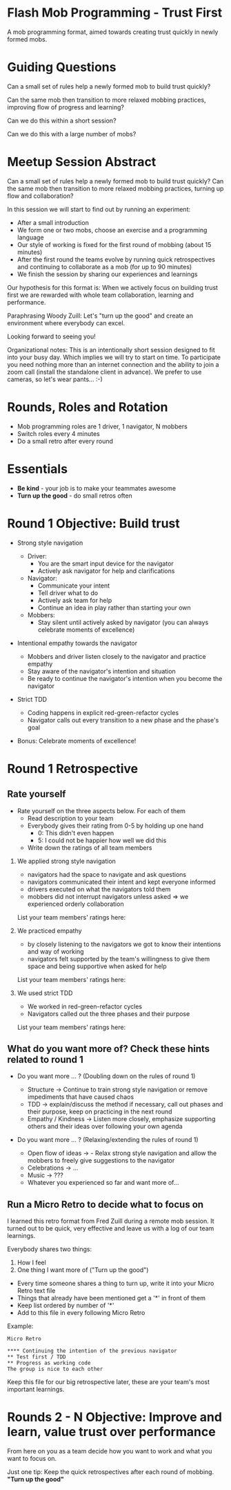 # Flash Mob Programming - Trust First

A mob programming format, aimed towards creating trust quickly in newly formed mobs.

# Guiding Questions

Can a small set of rules help a newly formed mob to build trust quickly?

Can the same mob then transition to more relaxed mobbing practices, improving flow of progress and learning?

Can we do this within a short session?

Can we do this with a large number of mobs?


# Meetup Session Abstract

Can a small set of rules help a newly formed mob to build trust quickly? Can the same mob then transition to more relaxed mobbing practices, turning up flow and collaboration?

In this session we will start to find out by running an experiment:
- After a small introduction
- We form one or two mobs, choose an exercise and a programming language
- Our style of working is fixed for the first round of mobbing (about 15 minutes)
- After the first round the teams evolve by running quick retrospectives and continuing to collaborate as a mob (for up to 90 minutes)
- We finish the session by sharing our experiences and learnings

Our hypothesis for this format is: When we actively focus on building trust first we are rewarded with whole team collaboration, learning and performance.

Paraphrasing Woody Zuill: Let's "turn up the good" and create an environment where everybody can excel.

Looking forward to seeing you!


Organizational notes:
This is an intentionally short session designed to fit into your busy day. Which implies we will try to start on time.
To participate you need nothing more than an internet connection and the ability to join a zoom call (install the standalone client in advance). We prefer to use cameras, so let's wear pants... :-)


# Rounds, Roles and Rotation

- Mob programming roles are 1 driver, 1 navigator, N mobbers
- Switch roles every 4 minutes
- Do a small retro after every round

# Essentials

- **Be kind** - your job is to make your teammates awesome
- **Turn up the good** - do small retros often

# Round 1 Objective: Build trust

- Strong style navigation
    - Driver:
        - You are the smart input device for the navigator
        - Actively ask navigator for help and clarifications
    - Navigator:
        - Communicate your intent
        - Tell driver what to do
        - Actively ask team for help
        - Continue an idea in play rather than starting your own
    - Mobbers:
        - Stay silent until actively asked by navigator (you can always celebrate moments of excellence)

- Intentional empathy towards the navigator
    - Mobbers and driver listen closely to the navigator and practice empathy
    - Stay aware of the navigator's intention and situation
    - Be ready to continue the navigator's intention when you become the navigator

- Strict TDD
    - Coding happens in explicit red-green-refactor cycles
    - Navigator calls out every transition to a new phase and the phase's goal

- Bonus: Celebrate moments of excellence!


# Round 1 Retrospective

## Rate yourself

- Rate yourself on the three aspects below. For each of them
    - Read description to your team
    - Everybody gives their rating from 0-5 by holding up one hand
        - 0: This didn't even happen
        - 5: I could not be happier how well we did this 
    - Write down the ratings of all team members

1. We applied strong style navigation
    - navigators had the space to navigate and ask questions
    - navigators communicated their intent and kept everyone informed
    - drivers executed on what the navigators told them
    - mobbers did not interrupt navigators unless asked
    => we experienced orderly collaboration

    List your team members' ratings here: 

2. We practiced empathy
    - by closely listening to the navigators we got to know their intentions and way of working
    - navigators felt supported by the team's willingness to give them space and being supportive when asked for help

    List your team members' ratings here: 

3. We used strict TDD
    - We worked in red-green-refactor cycles
    - Navigators called out the three phases and their purpose

    List your team members' ratings here: 


## What do you want more of? Check these hints related to round 1

- Do you want more ... ? (Doubling down on the rules of round 1)
    - Structure -> Continue to train strong style navigation or remove impediments that have caused chaos
    - TDD -> explain/discuss the method if necessary, call out phases and their purpose, keep on practicing in the next round
    - Empathy / Kindness -> Listen more closely, emphasize supporting others and their ideas over following your own agenda

- Do you want more ... ? (Relaxing/extending the rules of round 1)
    - Open flow of ideas -> - Relax strong style navigation and allow the mobbers to freely give suggestions to the navigator
    - Celebrations -> ...
    - Music -> ???
    - Whatever you experienced so far and want more of...

## Run a Micro Retro to decide what to focus on 

I learned this retro format from Fred Zuill during a remote mob session. It turned out to be quick, very effective and leave us with a log of our team learnings.

Everybody shares two things:
1. How I feel
2. One thing I want more of ("Turn up the good")

- Every time someone shares a thing to turn up, write it into your Micro Retro text file
- Things that already have been mentioned get a '*' in front of them
- Keep list ordered by number of '*'
- Add to this file in every following Micro Retro

Example:

    Micro Retro
    
    **** Continuing the intention of the previous navigator
    ** Test first / TDD
    ** Progress as working code
    The group is nice to each other

Keep this file for our big retrospective later, these are your team's most important learnings.


# Rounds 2 - N Objective: Improve and learn, value trust over performance 

From here on you as a team decide how you want to work and what you want to focus on.

Just one tip: Keep the quick retrospectives after each round of mobbing. **"Turn up the good"**
